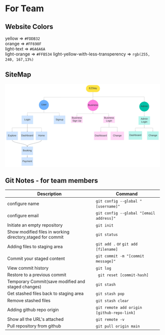 # For Team

## Website Colors
yellow => `#FDDB32`  
orange => `#FF690F`  
light-text => `#6A6A6A`  
light-orange => `#FFB534`
light-yellow-with-less-transperency => `rgb(255, 240, 167,13%)`

## SiteMap
![site map](/images/sitemap.jpeg)

## Git Notes - for team members
   
| Description   | Command |
|--------------- | --------------- |
|configure name | `git config --global "[username]"` |
| configure email | `git config --global "[email address]"` |
|Initiate an empty repository | `git init`  |
|Show modified files in working directory,staged for commit | `git status`  |  
|Adding files to staging area | `git add .` or `git add [filename]`  |
|Commit your staged content | `git commit -m "[commit message]"`  |
|View commit history | `git log`  |
|Restore to a previous commit | ` git reset [commit-hash]` |
|Temporary Commit(save modified and staged changes) | `git stash` | 
|Get stashed files back to staging area | `git stash pop`  |
|Remove stashed files | `git stash clear`  |
|Adding github repo origin | `git remote add origin [github-repo-link]`  |
|Show all the URL's attached | `git remote -v` |
|Pull repository from github | `git pull origin main` |

